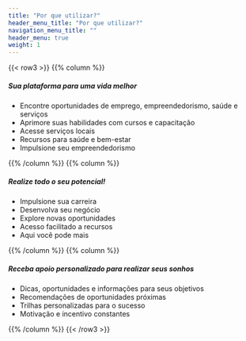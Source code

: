 ```yaml
---
title: "Por que utilizar?"
header_menu_title: "Por que utilizar?"
navigation_menu_title: ""
header_menu: true
weight: 1
---
```



{{< row3 >}}
{{% column %}}

##### Sua plataforma para uma vida melhor

 - Encontre oportunidades de emprego, empreendedorismo, saúde e serviços
 - Aprimore suas habilidades com cursos e capacitação
 - Acesse serviços locais
 - Recursos para saúde e bem-estar
 - Impulsione seu empreendedorismo

{{% /column %}}
{{% column %}}

##### Realize todo o seu potencial!

 - Impulsione sua carreira
 - Desenvolva seu negócio
 - Explore novas oportunidades
 - Acesso facilitado a recursos
 - Aqui você pode mais

{{% /column %}}
{{% column %}}

##### Receba apoio personalizado para realizar seus sonhos

 - Dicas, oportunidades e informações para seus objetivos
 - Recomendações de oportunidades próximas
 - Trilhas personalizadas para o sucesso
 - Motivação e incentivo constantes

{{% /column %}}
{{< /row3 >}}